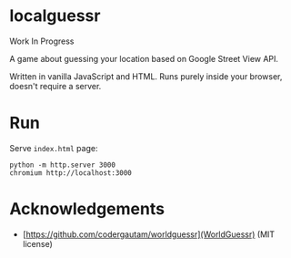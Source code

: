 # localguessr
Work In Progress 


A game about guessing your location based on Google Street View API.

Written in vanilla JavaScript and HTML. Runs purely inside your browser, doesn't require a server.

# Run
Serve `index.html` page:
```
python -m http.server 3000
chromium http://localhost:3000
```

# Acknowledgements
- [https://github.com/codergautam/worldguessr](WorldGuessr) (MIT license)
